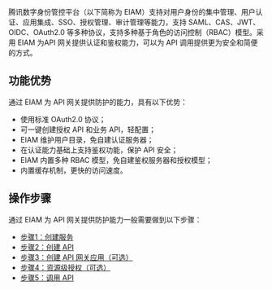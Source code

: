 腾讯数字身份管控平台（以下简称为 EIAM）支持对用户身份的集中管理、用户认证、应用集成、SSO、授权管理、审计管理等能力，支持 SAML、CAS、JWT、OIDC、OAuth2.0 等多种协议，支持多种基于角色的访问控制（RBAC）模型。采用 EIAM 为API 网关提供认证和鉴权能力，可以为 API 调用提供更为安全和简便的方式。


## 功能优势
通过 EIAM 为 API 网关提供防护的能力，具有以下优势：
- 使用标准 OAuth2.0 协议；
- 可一键创建授权 API 和业务 API，轻配置；
- EIAM 维护用户目录，免自建认证服务器；
- 在认证能力基础上支持鉴权功能，保护 API 安全；
- EIAM 内置多种 RBAC 模型，免自建鉴权服务器和授权模型；
- 内置缓存机制，更快的访问速度。

## 操作步骤
通过 EIAM 为 API 网关提供防护能力一般需要做到以下步骤：
- [ 步骤1：创建服务](https://cloud.tencent.com/document/product/1442/60130)
- [步骤2：创建 API](https://cloud.tencent.com/document/product/1442/60131)
- [步骤3：创建 API 网关应用（可选）](https://cloud.tencent.com/document/product/1442/60135)
- [步骤4：资源级授权（可选）](https://cloud.tencent.com/document/product/1442/60136)
- [ 步骤5：调用 API](https://cloud.tencent.com/document/product/1442/60137)
